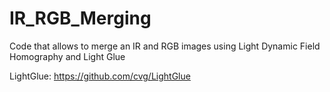 # IR_RGB_Merging
Code that allows to merge an IR and RGB images using Light Dynamic Field Homography and Light Glue

LightGlue: https://github.com/cvg/LightGlue
